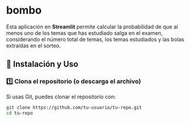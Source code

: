 # bombo

Esta aplicación en **Streamlit** permite calcular la probabilidad de que al menos uno de los temas que has estudiado salga en el examen, considerando el número total de temas, los temas estudiados y las bolas extraídas en el sorteo.

## 🚀 Instalación y Uso

### 1️⃣ Clona el repositorio (o descarga el archivo)
Si usas Git, puedes clonar el repositorio con:
```bash
git clone https://github.com/tu-usuario/tu-repo.git
cd tu-repo

